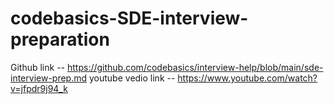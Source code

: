# codebasics-SDE-interview-preparation
Github link -- https://github.com/codebasics/interview-help/blob/main/sde-interview-prep.md
youtube vedio link -- https://www.youtube.com/watch?v=jfpdr9j94_k
